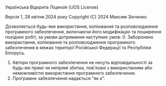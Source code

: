 Українська Відкрита Ліцензія (UOS License)

Версія 1, 28 квітня 2024 року
Copyright (C) 2024 Максим Зінченко

Дозволяється будь-яке використання, копіювання та розповсюдження програмного забезпечення, включаючи його модифікацію та поширення похідних робіт, за умови дотримання наступних умов:
0. Заборонено використання, копіювання та розповсюдження програмного забезпечення в межах території Російської Федерації та Республіки Білорусь.
1. Автори програмного забезпечення не несуть відповідальності за будь-які прямі чи непрямі збитки, пов'язані з використанням або неможливістю використання програмного забезпечення.
2. Програмне забезпечення надається "як є".
